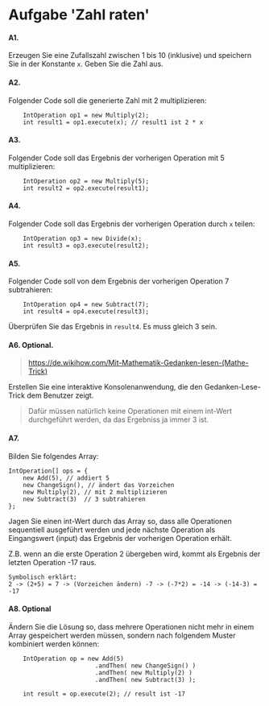 # Aufgabe 'Zahl raten'

#### A1.
Erzeugen Sie eine Zufallszahl zwischen 1 bis 10 (inklusive) und speichern Sie in der Konstante `x`. Geben Sie die Zahl aus.
 
#### A2.
Folgender Code soll die generierte Zahl mit 2 multiplizieren:
 
 		IntOperation op1 = new Multiply(2);
 		int result1 = op1.execute(x); // result1 ist 2 * x

#### A3.
Folgender Code soll das Ergebnis der vorherigen Operation mit 5 multiplizieren:
 
 		IntOperation op2 = new Multiply(5);
 		int result2 = op2.execute(result1); 

#### A4.
Folgender Code soll das Ergebnis der vorherigen Operation durch `x` teilen:
 
 		IntOperation op3 = new Divide(x);
 		int result3 = op3.execute(result2); 

#### A5.
Folgender Code soll von dem Ergebnis der vorherigen Operation 7 subtrahieren:
 
 		IntOperation op4 = new Subtract(7);
 		int result4 = op4.execute(result3); 

Überprüfen Sie das Ergebnis in `result4`. Es muss gleich 3 sein.

#### A6. Optional. 

> https://de.wikihow.com/Mit-Mathematik-Gedanken-lesen-(Mathe-Trick)
 
Erstellen Sie eine interaktive Konsolenanwendung, die den Gedanken-Lese-Trick dem Benutzer zeigt.
 
> Dafür müssen natürlich keine Operationen mit einem int-Wert durchgeführt werden, da das Ergebniss ja immer 3 ist.

#### A7.
Bilden Sie folgendes Array:

	IntOperation[] ops = {
		new Add(5), // addiert 5
		new ChangeSign(), // ändert das Vorzeichen
		new Multiply(2), // mit 2 multiplizieren
		new Subtract(3)  // 3 subtrahieren
	};

Jagen Sie einen int-Wert durch das Array so, dass alle Operationen sequentiell ausgeführt werden und jede nächste Operation als Eingangswert (input) das Ergebnis der vorherigen Operation erhält.

Z.B. wenn an die erste Operation 2 übergeben wird, kommt als Ergebnis der letzten Operation -17 raus.

	Symbolisch erklärt:
	2 -> (2+5) = 7 -> (Vorzeichen ändern) -7 -> (-7*2) = -14 -> (-14-3) = -17

#### A8. Optional

Ändern Sie die Lösung so, dass mehrere Operationen nicht mehr in einem Array gespeichert werden müssen, sondern nach folgendem Muster kombiniert werden können:

 		IntOperation op = new Add(5)
 							.andThen( new ChangeSign() )
 							.andThen( new Multiply(2) )
 							.andThen( new Subtract(3) );

		int result = op.execute(2); // result ist -17
